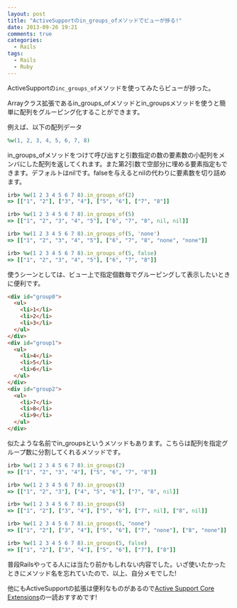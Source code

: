 ```yaml
---
layout: post
title: "ActiveSupportのin_groups_ofメソッドでビューが捗る!"
date: 2013-09-26 19:21
comments: true
categories: 
  - Rails
tags:
  - Rails
  - Ruby
---
```

ActiveSupportの`inc_groups_of`メソッドを使ってみたらビューが捗った。

<!--more-->

Arrayクラス拡張であるin_groups_ofメソッドとin_groupsメソッドを使うと簡単に配列をグルーピング化することができます。


例えば、以下の配列データ
``` ruby
%w(1, 2, 3, 4, 5, 6, 7, 8)
```

in_groups_ofメソッドをつけて呼び出すと引数指定の数の要素数の小配列をメンバにした配列を返してくれます。また第2引数で空部分に埋める要素指定もできます。デフォルトはnilです。falseを与えるとnilの代わりに要素数を切り詰めます。

``` ruby
irb> %w(1 2 3 4 5 6 7 8).in_groups_of(2)
=> [["1", "2"], ["3", "4"], ["5", "6"], ["7", "8"]]

irb> %w(1 2 3 4 5 6 7 8).in_groups_of(5)
=> [["1", "2", "3", "4", "5"], ["6", "7", "8", nil, nil]]

irb> %w(1 2 3 4 5 6 7 8).in_groups_of(5, 'none')
=> [["1", "2", "3", "4", "5"], ["6", "7", "8", "none", "none"]]

irb> %w(1 2 3 4 5 6 7 8).in_groups_of(5, false)
=> [["1", "2", "3", "4", "5"], ["6", "7", "8"]]
```

使うシーンとしては、ビュー上で指定個数毎でグルーピングして表示したいときに便利です。

``` html
<div id="group0">
  <ul>
    <li>1</li>
    <li>2</li>
    <li>3</li>
  </ul>
</div>
<div id="group1">
  <ul>
    <li>4</li>
    <li>5</li>
    <li>6</li>
  </ul>
</div>
<div id="group2">
  <ul>
    <li>7</li>
    <li>8</li>
    <li>9</li>
  </ul>
</div>
```

似たような名前でin_groupsというメソッドもあります。こちらは配列を指定グループ数に分割してくれるメソッドです。

``` ruby
irb> %w(1 2 3 4 5 6 7 8).in_groups(2)
=> [["1", "2", "3", "4"], ["5", "6", "7", "8"]]

irb> %w(1 2 3 4 5 6 7 8).in_groups(3)
=> [["1", "2", "3"], ["4", "5", "6"], ["7", "8", nil]]

irb> %w(1 2 3 4 5 6 7 8).in_groups(5)
=> [["1", "2"], ["3", "4"], ["5", "6"], ["7", nil], ["8", nil]]

irb> %w(1 2 3 4 5 6 7 8).in_groups(5, "none")
=> [["1", "2"], ["3", "4"], ["5", "6"], ["7", "none"], ["8", "none"]]

irb> %w(1 2 3 4 5 6 7 8).in_groups(5, false)
=> [["1", "2"], ["3", "4"], ["5", "6"], ["7"], ["8"]]
```

普段Railsやってる人には当たり前かもしれない内容でした。いざ使いたかったときにメソッド名を忘れていたので、以上、自分メモでした!

他にもActiveSupportの拡張は便利なものがあるので[Active Support Core Extensions](http://edgeguides.rubyonrails.org/active_support_core_extensions.html)の一読おすすめです!

